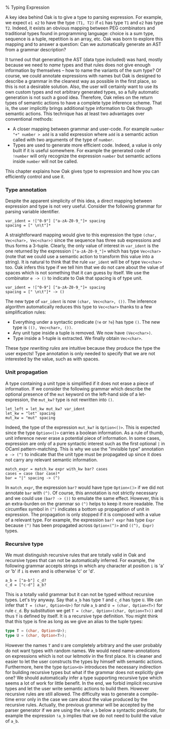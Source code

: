 % Typing Expression

A key idea behind Oak is to give a type to parsing expression. For example, we expect `e1 e2` to have the type `(T1, T2)` if `e1` has type `T1` and `e2` has type `T2`. Indeed, it exists an obvious mapping between PEG combinators and traditional types found in programming language: choice is a sum type, sequence is a tuple, repetition is an array, etc. Oak was born to explore this mapping and to answer a question: Can we automatically generate an AST from a grammar description?

It turned out that generating the AST (data type included) was hard, mostly because we need to _name_ types and that rules does not give enough information by themselves – how to name the variants of the sum type? Of course, we could annotate expressions with names but Oak is designed to describe a grammar in the cleanest way as possible in the first place, so this is not a desirable solution. Also, the user will certainly want to use its own custom types and not arbitrary generated types, so a fully automatic generation is not such a good idea. Therefore, Oak relies on the return types of semantic actions to have a complete type inference scheme. That is, the user implicitly brings additional type information to Oak through semantic actions. This technique has at least two advantages over conventional methods:

* A closer mapping between grammar and user-code. For example `number "+" number > add` is a valid expression where `add` is a semantic action called with two arguments of the type of `number`.
* Types are used to generate more efficient code. Indeed, a value is only built if it is useful somewhere. For example the generated code of `!number` will only recognize the expression `number` but semantic actions inside `number` will not be called.

This chapter explains how Oak gives type to expression and how you can efficiently control and use it.

### Type annotation

Despite the apparent simplicity of this idea, a direct mapping between expression and type is not very useful. Consider the following grammar for parsing variable identifier.

```
var_ident = !["0-9"] ["a-zA-Z0-9_"]+ spacing
spacing = [" \n\t"]*
```

A straightforward mapping would give to this expression the type `(char, Vec<char>, Vec<char>)` since the sequence has three sub expressions and thus forms a 3-tuple. Clearly, the only value of interest in `var_ident` is the one returned by the expression `["a-zA-Z0-9_"]+` which has type `Vec<char>` (note that we could use a semantic action to transform this value into a string). It is natural to think that the rule `var_ident` will be of type `Vec<char>` too. Oak infers this type if we tell him that we do not care about the value of spaces which is not something that it can guess by itself. We use the combinator `e -> ()` to indicate to Oak that spacing is of type unit.

```
var_ident = !["0-9"] ["a-zA-Z0-9_"]+ spacing
spacing = [" \n\t"]* -> ()
```

The new type of `var_ident` is now `(char, Vec<char>, ())`. The inference algorithm automatically reduces this type to `Vec<char>` thanks to a few simplification rules:

* Everything under a syntactic predicate (`!e` or `?e`) has type `()`. The new type is `((), Vec<char>, ())`.
* Any unit type inside a tuple is removed. We now have `(Vec<char>)`.
* Type inside a 1-tuple is extracted. We finally obtain `Vec<char>`.

These _type rewriting rules_ are intuitive because they produce the type the user expects! Type annotation is only needed to specify that we are not interested by the value, such as with spaces.

### Unit propagation

A type containing a unit type is simplified if it does not erase a piece of information. If we consider the following grammar which describe the optional presence of the `mut` keyword on the left-hand side of a let-expression, the `mut_kw?` type is not rewritten into `()`.

```
let_left = let_kw mut_kw? var_ident
let_kw = "let" spacing
mut_kw = "mut" spacing
```

Indeed, the type of the expression `mut_kw?` is `Option<()>`. This is expected since the type `Option<()>` carries a boolean information. As a rule of thumb, unit inference never erase a potential piece of information. In some cases, expression are only of a pure syntactic interest such as the first optional `|` in OCaml pattern-matching. This is why we use the "invisible type" annotation `e -> (^)` to indicate that the unit type must be propagated up since it does not carry any relevant semantic information.

```
match_expr = match_kw expr with_kw bar? cases
cases = case (bar case)*
bar = "|" spacing -> (^)
```

In `match_expr`, the expression `bar?` would have type `Option<()>` if we did not annotate `bar` with `(^)`. Of course, this annotation is not strictly necessary and we could use `(bar? -> ())` to emulate the same effect. However, this is an extra-burden on the grammar so `(^)` helps to keep it more readable. The circumflex symbol in `(^)` indicates a bottom up propagation of unit in expression. The propagation is only stopped if it is composed with a value of a relevant type. For example, the expression `bar? expr` has type `Expr` because `(^)` has been propagated across `Option<(^)>` and `((^), Expr)` types.

### Recursive type

We must distinguish recursive rules that are totally valid in Oak and recursive types that can not be automatically inferred. For example, the following grammar accepts strings in which any character at position `i` is 'a' or 'b' if `i` is even and is otherwise 'c' or 'd'.

```
a_b = ["a-b"] c_d?
c_d = ["c-d"] a_b?
```

This is a totally valid grammar but it can not be typed without recursive types. Let's try anyway. Say that `a_b` has type `T` and `c_d` has type `U`. We can infer that `T = (char, Option<U>)` for rule `a_b` and `U = (char, Option<T>)` for rule `c_d`. By substitution we get `T = (char, Option<(char, Option<T>))` and thus `T` is defined by itself. It is a recursive type definition. You might think that this type is fine as long as we give an alias to the tuple types:

```rust
type T = (char, Option<U>);
type U = (char, Option<T>);
```

However the names `T` and `U` are completely arbitrary and the user probably do not want types with random names. We would need name-annotations on expressions which is not our leitmotiv in the first place. It is cleaner and easier to let the user constructs the types by himself with semantic actions. Furthermore, here the type `Option<U>` introduces the necessary indirection for building recursive types but what if the grammar does not explicitly give one? We should automatically infer a type supporting recursive type which seems a lot of work for little benefit. In the end, we forbid implicit recursive types and let the user write semantic actions to build them. However recursive rules are still allowed. The difficulty was to generate a compile-time error only in the case we care about the value produced by the recursive rules. Actually, the previous grammar will be accepted by the parser generator if we are using the rule `a_b` below a syntactic predicate, for example the expression `!a_b` implies that we do not need to build the value of `a_b`.

